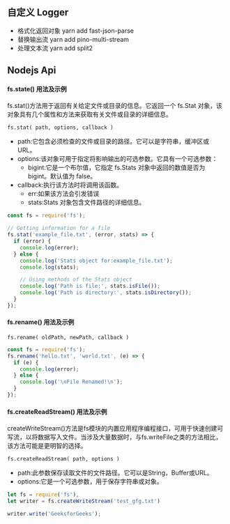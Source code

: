 ## 自定义 Logger

- 格式化返回对象 yarn add fast-json-parse
- 替换输出流 yarn add pino-multi-stream
- 处理文本流 yarn add split2

## Nodejs Api

#### fs.state() 用法及示例

fs.stat()方法用于返回有关给定文件或目录的信息。它返回一个 fs.Stat 对象，该对象具有几个属性和方法来获取有关文件或目录的详细信息。

`fs.stat( path, options, callback )`

- path:它包含必须检查的文件或目录的路径。它可以是字符串，缓冲区或 URL。
- options:该对象可用于指定将影响输出的可选参数。它具有一个可选参数：
  - bigint:它是一个布尔值，它指定 fs.Stats 对象中返回的数值是否为 bigint。默认值为 false。
- callback:执行该方法时将调用该函数。
  - err:如果该方法会引发错误
  - stats:Stats 对象包含文件路径的详细信息。

```js
const fs = require('fs');

// Getting information for a file
fs.stat('example_file.txt', (error, stats) => {
  if (error) {
    console.log(error);
  } else {
    console.log('Stats object for:example_file.txt');
    console.log(stats);

    // Using methods of the Stats object
    console.log('Path is file:', stats.isFile());
    console.log('Path is directory:', stats.isDirectory());
  }
});
```

#### fs.rename() 用法及示例

`fs.rename( oldPath, newPath, callback )`

```js
const fs = require('fs');
fs.rename('hello.txt', 'world.txt', (e) => {
  if (e) {
    console.log(error);
  } else {
    console.log('\nFile Renamed!\n');
  }
});
```

#### fs.createReadStream() 用法及示例

createWriteStream()方法是fs模块的内置应用程序编程接口，可用于快速创建可写流，以将数据写入文件。当涉及大量数据时，与fs.writeFile之类的方法相比，该方法可能是更明智的选择。

`fs.createReadStream( path, options )`
- path:此参数保存读取文件的文件路径。它可以是String，Buffer或URL。
- options:它是一个可选参数，用于保存字符串或对象。

```js
let fs = require('fs'),  
let writer = fs.createWriteStream('test_gfg.txt')  

writer.write('GeeksforGeeks');
```


